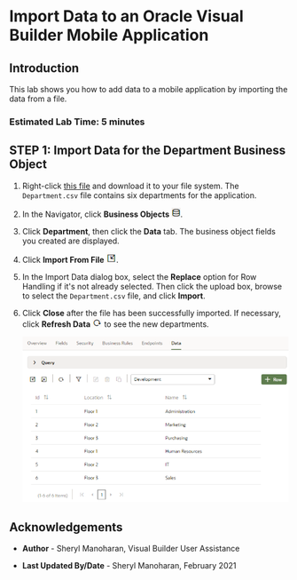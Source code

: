 # Import Data to an Oracle Visual Builder Mobile Application

## Introduction

This lab shows you how to add data to a mobile application by importing the data from a file.

### Estimated Lab Time: 5 minutes

## **STEP 1**: Import Data for the Department Business Object

1.  Right-click [this file](https://objectstorage.us-ashburn-1.oraclecloud.com/p/3KRNFl3mQ5So_S3zQb6PC-fq7UEDai62SeIE78Cd8WuvFpDSG7Rlv0F_ZzS1vPOr/n/c4u04/b/developer-library/o/Department.csv) and download it to your file system. The `Department.csv` file contains six departments for the application.
2.  In the Navigator, click **Business Objects** ![](./images/vbcsnd_mob_bo_icon.png).
3.  Click **Department**, then click the **Data** tab. The business object fields you created are displayed.
4.  Click **Import From File** ![](./images/vbcsnd_mob_import_icon_transp.png).
5.  In the Import Data dialog box, select the **Replace** option for Row Handling if it's not already selected. Then click the upload box, browse to select the `Department.csv` file, and click **Import**.
6.  Click **Close** after the file has been successfully imported. If necessary, click **Refresh Data** ![](./images/vbcsnd_mob_refresh_icon.png) to see the new departments.

    ![](./images/vbcsnd_mob_imp_s6.png)

## Acknowledgements
* **Author** - Sheryl Manoharan, Visual Builder User Assistance

* **Last Updated By/Date** - Sheryl Manoharan, February 2021
